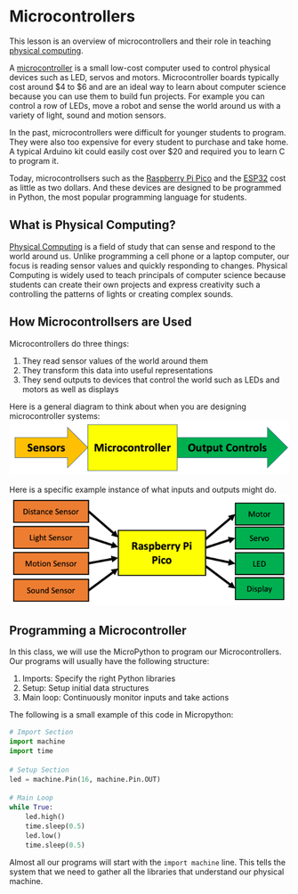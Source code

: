 # Microcontrollers

This lesson is an overview of microcontrollers and their role in teaching [physical computing](https://en.wikipedia.org/wiki/Physical_computing).

A [microcontroller](https://en.wikipedia.org/wiki/Microcontroller) is a small low-cost computer used to control physical devices such as LED, servos and motors.  Microcontroller boards typically cost around $4 to $6 and are an ideal way to learn about computer science because you can use them to build fun projects.  For example you can control a row of LEDs, move a robot and sense the world around us with a variety of light, sound and motion sensors.

In the past, microcontrollers were difficult for younger students to program.  They were also too expensive for every student to purchase and take home.  A typical Arduino kit could easily cost over $20 and required you to learn C to program it.

Today, microcontrollsers such as the [Raspberry Pi Pico](https://www.raspberrypi.org/products/raspberry-pi-pico/) and the [ESP32](https://en.wikipedia.org/wiki/ESP32) cost as little as two dollars.  And these devices are designed to be programmed in Python, the most popular programming language for students.

## What is Physical Computing?
[Physical Computing](https://en.wikipedia.org/wiki/Physical_computing) is a field of study that can sense and respond to the world around us.  Unlike programming a cell phone or a laptop computer, our focus is reading sensor values and quickly responding to changes.  Physical Computing is widely used to teach principals of computer science because students can create their own projects and express creativity such a controlling the patterns of lights or creating complex sounds.

## How Microcontrollsers are Used
Microcontrollers do three things:

1. They read sensor values of the world around them
2. They transform this data into useful representations
3. They send outputs to devices that control the world such as LEDs and motors as well as displays

Here is a general diagram to think about when you are designing microcontroller systems:
![Microcontroller Architecture](../img/microcontroller-arch.png)

Here is a specific example instance of what inputs and outputs might do.
![Microcontroller Architecture Example](../img/microcontroller-arch-example.png)

## Programming a Microcontroller

In this class, we will use the MicroPython to program our Microcontrollers.  Our programs will usually have the following structure:

1. Imports: Specify the right Python libraries
2. Setup: Setup initial data structures
3. Main loop: Continuously monitor inputs and take actions

The following is a small example of this code in Micropython:

```python
# Import Section
import machine
import time

# Setup Section
led = machine.Pin(16, machine.Pin.OUT)

# Main Loop
while True:
    led.high()
    time.sleep(0.5)
    led.low()
    time.sleep(0.5)
```

Almost all our programs will start with the ```import machine``` line.  This tells the system that we need to gather all the libraries that understand our physical machine.


